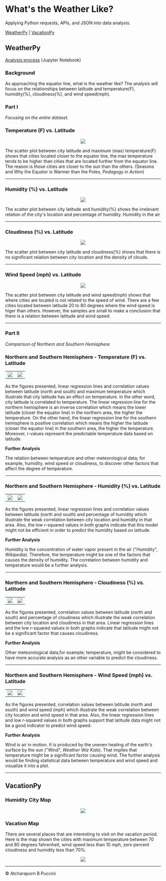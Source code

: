 # What's the Weather Like?

Applying Python requests, APIs, and JSON into data analysis.

[WeatherPy](#weatherpy) | [VacationPy](#vacationpy)

## WeatherPy

[Analysis process](https://nbviewer.jupyter.org/github/abpuccini/python-api-challenge/blob/main/WeatherPy/WeatherPy.ipynb) (Jupyter Notebook)

### Background

As approaching the equator line, what is the weather like? The analysis will focus on the relationships between latitude and temperature(F), humidity(%), cloudiness(%), and wind speed(mph).

### Part I

*Focusing on the entire dataset.*

### Temperature (F) vs. Latitude

<p align="center">
  <img src="WeatherPy/Images/lat_temp.png">
</p>

The scatter plot between city latitude and maximum (max) temperature(F) shows that cities located closer to the equator line, the max temperature tends to be higher than cities that are located further from the equator line. The reason is those cities are closer to the sun than the others. (Seasons and Why the Equator is Warmer than the Poles, *Pedagogy in Action*) 

---
### Humidity (%) vs. Latitude

<p align="center">
  <img src="WeatherPy/Images/lat_humd.png">
</p>

The scatter plot between city latitude and humidity(%) shows the irrelevant relation of the city's location and percentage of humidity. Humidity in the air 

---
### Cloudiness (%) vs. Latitude

<p align="center">
  <img src="WeatherPy/Images/lat_cloud.png">
</p>

The scatter plot between city latitude and cloudiness(%) shows that there is no significant relation between city location and the density of clouds.

---
### Wind Speed (mph) vs. Latitude

<p align="center">
  <img src="WeatherPy/Images/lat_wind.png">
</p>

The scatter plot between city latitude and wind speed(mph) shows that where cities are located is not related to the speed of wind. There are a few cities located between latitude 20 to 80 degrees where the wind speed is higer than others. However, the samples are small to make a conclusion that there is a relation between latitude and wind speed.

---
### Part II

*Comparison of Northern and Southern Hemisphere*

### Northern and Southern Hemisphere - Temperature (F) vs. Latitude

<table>
  <tr>
    <td><img src="WeatherPy/Images/north_temp.png" ></td>
    <td><img src="WeatherPy/Images/south_temp.png" ></td>
  </tr>
 </table>

As the figures presented, linear regression lines and correlation values between latitude (north and south) and maximum temperature which illustrate that city latitude has an effect on temperature. In the other word, city latitude is correlated to temperature. The linear regression line for the northern hemisphere is an inverse correlation which means the lower latitude (closer the equator line) in the northern area, the higher the temperature. On the other hand, the linear regression line for the southern hemisphere is positive correlation which means the higher the latitude (closer the equator line) in the southern area, the higher the temperature. Moreover, r-values represent the predictable temperature data based on latitude.

**Further Analysis**

The relation between temperature and other meteorological data; for example, humidity, wind speed or cloudiness, to discover other factors that affect the degree of temperature.

---
### Northern and Southern Hemisphere - Humidity (%) vs. Latitude

<table>
  <tr>
    <td><img src="WeatherPy/Images/north_humid.png"/>
    <td><img src="WeatherPy/Images/south_humid.png"/> 
</tr>
 </table>

As the figures presented, linear regression lines and correlation values between latitude (north and south) and percentage of humidity which illustrate the weak correlation between city location and humidity in that area. Also, the low r-squared values in both graphs indicate that this model might not be efficient in order to predict the humidity based on latitude.

**Further Analysis**

Humidity is the concentration of water vapor present in the air ("Humidity", *Wikipedia*). Therefore, the temperature might be one of the factors that causes the density of humidity. The correlation between humidity and temperature would be a further analysis.

---
### Northern and Southern Hemisphere - Cloudiness (%) vs. Latitude

<table>
  <tr>
    <td><img src="WeatherPy/Images/north_cloud.png"/>
    <td><img src="WeatherPy/Images/south_cloud.png"/> 
</tr>
 </table>

As the figures presented, correlation values between latitude (north and south) and percentage of cloudiness which illustrate the weak correlation between city location and cloudiness in that area. Linear regression lines and the low r-squared values in both graphs indicate that latitude might not be a significant factor that causes cloudiness.

**Further Analysis**

Other meteorological data,for example; temperature, might be considered to have more accurate analysis as an other variable to predict the cloudiness.

---
### Northern and Southern Hemisphere - Wind Speed (mph) vs. Latitude

<table>
  <tr>
    <td><img src="WeatherPy/Images/north_wind.png"/>
    <td><img src="WeatherPy/Images/south_wind.png"/> 
</tr>
 </table>

As the figures presented, correlation values between latitude (north and south) and wind speed (mph) which illustrate the weak correlation between city location and wind speed in that area. Also, the linear regression lines and low r-squared values in both graphs support that latitude data might not be a good indicator to predict wind speed.

**Further Analysis**

Wind is air in motion. It is produced by the uneven heating of the earth's surface by the sun ("Wind", *Weather Wiz Kids*). That implies that temperature might be a significant factor causing wind. The further analysis would be finding statistical data between temperature and wind speed and visualize it into a plot.

---
## VacationPy

### Humidity City Map

<p align="center">
  <img src="VacationPy/Images/humidity_map.png">
</p>

### Vacation Map

There are several places that are interesting to visit on the vacation period. Here is the map shown the cities with maximum temperature between 70 and 80 degrees fahrenheit, wind speed less than 10 mph, zero percent cloudiness and humidity less than 70%.

<p align="center">
  <img src="VacationPy/Images/hotel_map.png">
</p>

---
© Atcharaporn B Puccini